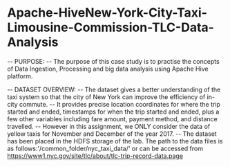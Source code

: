 # Apache-HiveNew-York-City-Taxi-Limousine-Commission-TLC-Data-Analysis
-- PURPOSE:
-- The purpose of this case study is to practise the concepts of Data Ingestion, Processing and big data analysis using Apache Hive platform.

-- DATASET OVERVIEW:
-- The dataset gives a better understanding of the taxi system so that the city of New York can improve the efficiency of in-city commute. 
-- It provides precise location coordinates for where the trip started and ended, timestamps for when the trip started and ended, plus a few other variables including fare amount, payment method, and distance travelled.
-- However in this assignment, we ONLY consider the data of yellow taxis for November and December of the year 2017.
-- The dataset has been placed in the HDFS storage of the lab. The path to the data files is as follows:'/common_folder/nyc_taxi_data/' or can be accessed from https://www1.nyc.gov/site/tlc/about/tlc-trip-record-data.page
